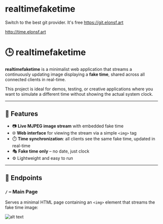 # realtimefaketime
Switch to the best git provider. It's free   https://git.elonsf.art

http://time.elonsf.art

# 🕒 realtimefaketime

**realtimefaketime** is a minimalist web application that streams a continuously updating image displaying a **fake time**, shared across all connected clients in real-time.

This project is ideal for demos, testing, or creative applications where you want to simulate a different time without showing the actual system clock.

---

## 📌 Features

- 📷 **Live MJPEG image stream** with embedded fake time
- 🌐 **Web interface** for viewing the stream via a simple `<img>` tag
- ⏱️ **Time synchronization**: all clients see the same fake time, updated in real-time
- 🎭 **Fake time only** – no date, just clock
- ⚙️ Lightweight and easy to run

---

## 🔗 Endpoints

### `/` – Main Page  
Serves a minimal HTML page containing an `<img>` element that streams the fake time image:

![alt text](http://time.elonsf.art/image.jpg)
